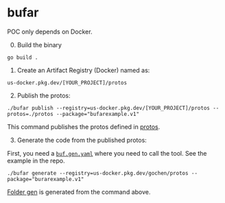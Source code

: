 # bufar

POC only depends on Docker.

0. Build the binary

`go build .`

1. Create an Artifact Registry (Docker) named as:

`us-docker.pkg.dev/[YOUR_PROJECT]/protos`

2. Publish the protos:

`./bufar publish --registry=us-docker.pkg.dev/[YOUR_PROJECT]/protos --protos=./protos --package="bufarexample.v1"`

This command publishes the protos defined in [protos](/protos/).

3. Generate the code from the published protos:

First, you need a [`buf.gen.yaml`](https://buf.build/docs/configuration/v1/buf-gen-yaml) where you need to call the tool.
See the example in the repo.

`./bufar generate --registry=us-docker.pkg.dev/gochen/protos --package="burarexample.v1"`

[Folder gen](./gen/) is generated from the command above.
